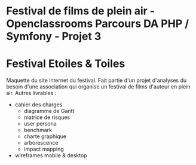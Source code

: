 # Festival de films de plein air - Openclassrooms Parcours DA PHP / Symfony - Projet 3 
# Festival Etoiles & Toiles 
Maquette du site internet du festival. Fait partie d'un projet d'analyses du besoin d'une association qui organise un festival de films d'auteur en plein air.
Autres livrables :
- cahier des charges
  - diagramme de Gantt
  - matrice de risques
  - user persona
  - benchmark
  - charte graphique
  - arborescence
  - impact mapping
 - wireframes mobile & desktop
 

